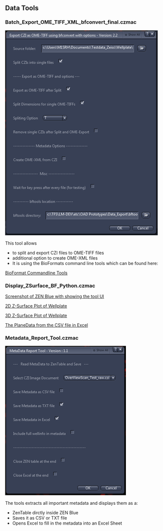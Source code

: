 ## Data Tools

### Batch_Export_OME_TIFF_XML_bfconvert_final.czmac

![Screenshot of GUI](/images/export_bfconvert1.png)

This tool allows
* to split and export CZI files to OME-TIFF files
* additional option to create OME-XML files
* It is using the BioFormats command line tools which can be found here:

[BioFormat Commandline Tools](http://www.openmicroscopy.org/site/support/bio-formats5.5/users/comlinetools/index.html)


### Display_ZSurface_BF_Python.czmac

[Screenshot of ZEN Blue with showing the tool UI](/images/zusurface_tool1.png)

[2D Z-Surface Plot of Wellplate](/images/zusurface_tool2.png)

[3D Z-Surface Plot of Wellplate](/images/zusurface_tool3.png)

[The PlaneData from the CSV file in Excel](/images/zusurface_tool4.png)


### Metadata_Report_Tool.czmac

![Screenshot of GUI](/images/MetaData_Report_Tool1.png)

The tools extracts all important metadata and displays them as a:
* ZenTable dirctly inside ZEN Blue
* Saves it as CSV or TXT file
* Opens Excel to fill in the metadata into an Excel Sheet
